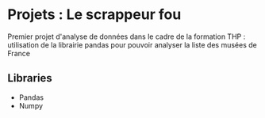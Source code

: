 # Projets : Le scrappeur fou

Premier projet d'analyse de données dans le cadre de la formation THP : utilisation de la librairie pandas pour pouvoir analyser la liste des musées de France

## Libraries
- Pandas
- Numpy